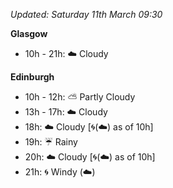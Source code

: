 *Updated: Saturday 11th March 09:30*

**Glasgow**

* 10h - 21h: :cloud: Cloudy

**Edinburgh**

* 10h - 12h: :partly_sunny: Partly Cloudy
* 13h - 17h: :cloud: Cloudy
* 18h: :cloud: Cloudy [:cyclone:(:cloud:) as of 10h]
* 19h: :umbrella: Rainy
* 20h: :cloud: Cloudy [:cyclone:(:cloud:) as of 10h]
* 21h: :cyclone: Windy (:cloud:)
